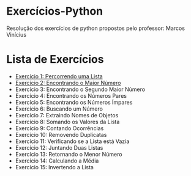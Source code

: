 # Exercícios-Python
Resolução dos exercícios de python propostos pelo professor: Marcos Vinícius

# Lista de Exercícios

- [Exercício 1: Percorrendo uma Lista](Percorrendo_uma_Lista.py)
- [Exercício 2: Encontrando o Maior Número](Encontrando_o_Maior_Número.py)
- Exercício 3: Encontrando o Segundo Maior Número
- Exercício 4: Encontrando os Números Pares
- Exercício 5: Encontrando os Números Ímpares
- Exercício 6: Buscando um Número
- Exercício 7: Extraindo Nomes de Objetos
- Exercício 8: Somando os Valores da Lista
- Exercício 9: Contando Ocorrências
- Exercício 10: Removendo Duplicatas
- Exercício 11: Verificando se a Lista está Vazia
- Exercício 12: Juntando Duas Listas
- Exercício 13: Retornando o Menor Número
- Exercício 14: Calculando a Média
- Exercício 15: Invertendo a Lista
